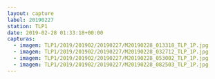 ```yaml
---
layout: capture
label: 20190227
station: TLP1
date: 2019-02-28 01:33:18+00:00
capturas:
  - imagem: TLP1/2019/201902/20190227/M20190228_013318_TLP_1P.jpg
  - imagem: TLP1/2019/201902/20190227/M20190228_032712_TLP_1P.jpg
  - imagem: TLP1/2019/201902/20190227/M20190228_053002_TLP_1P.jpg
  - imagem: TLP1/2019/201902/20190227/M20190228_082503_TLP_1P.jpg
---
```

